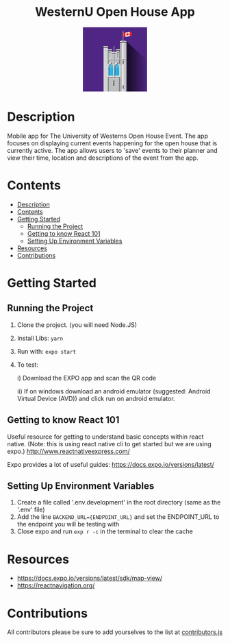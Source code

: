
<div style="text-align: center">
<h1>WesternU Open House App</h1>
<img src="https://github.com/uwo-openhouse/openhouse-app/blob/master/src/assets/images/icon.png?raw=true" alt="WesternU Open House" width="150" />
</div>

# Description
Mobile app for The University of Westerns Open House Event. The app focuses on displaying current events happening for the open house that is currently active. The app allows users to 'save' events to their planner and view their time, location and descriptions of the event from the app.  


# Contents
- [Description](#description)
- [Contents](#contents)
- [Getting Started](#getting-started)
  - [Running the Project](#running-the-project)
  - [Getting to know React 101](#getting-to-know-react-101)
  - [Setting Up Environment Variables](#setting-up-environment-variables)
- [Resources](#resources)
- [Contributions](#contributions)

# Getting Started 

## Running the Project

1) Clone the project. (you will need Node.JS)
2) Install Libs: `yarn`
3) Run with: `expo start`
4) To test:

    i) Download the EXPO app and scan the QR code

    ii) If on windows download an android emulator (suggested: Android Virtual Device (AVD)) and click run on android emulator.

## Getting to know React 101
Useful resource for getting to understand basic concepts within react native. (Note: this is using react native cli to get started but we are using expo.) 
http://www.reactnativeexpress.com/

Expo provides a lot of useful guides:
https://docs.expo.io/versions/latest/

## Setting Up Environment Variables

1) Create a file called '.env.development' in the root directory (same as the '.env' file)
2) Add the line `BACKEND_URL={ENDPOINT_URL}` and set the ENDPOINT_URL to the endpoint you will be testing with
3) Close expo and run `exp r -c` in the terminal to clear the cache

# Resources
- https://docs.expo.io/versions/latest/sdk/map-view/
- https://reactnavigation.org/

# Contributions
All contributors please be sure to add yourselves to the list at [contributors.js](./src/constants/contributors.js)
